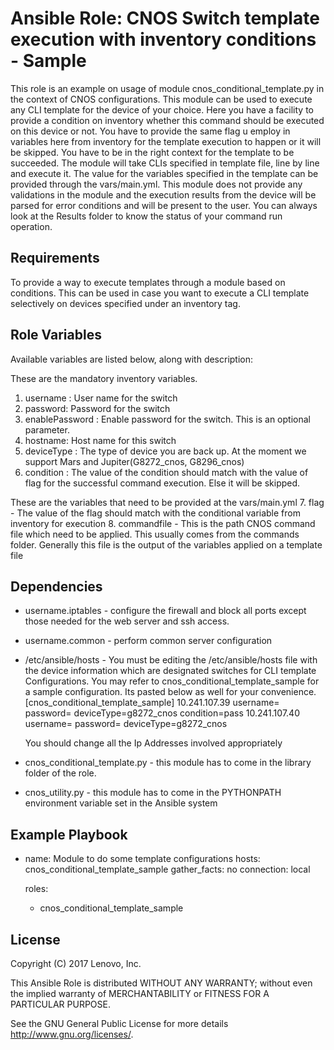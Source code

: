 # Ansible Role: CNOS Switch template execution with inventory conditions - Sample

This role is an example on usage of module cnos_conditional_template.py in the context of CNOS configurations. This module can be used to execute any CLI template for the device of your choice. Here you have a facility to provide a condition on inventory whether this command should be executed on this device or not. You have to provide the same flag u employ in variables here from inventory for the template execution to happen or it will be skipped. You have to be in the right context for the template to be succeeded. The module will take CLIs specified in template file, line by line and execute it. The value for the variables specified in the template can be provided through the vars/main.yml. This module does not provide any validations in the module and the execution  results from the device will be parsed for error conditions and will be present to the user. You can always look at the Results folder to know the status of your command run operation.

## Requirements

To provide a way to execute templates through a module based on conditions. This can be used in case you want to execute a CLI template selectively on devices specified under an inventory tag.

## Role Variables

Available variables are listed below, along with description:

These are the mandatory inventory variables. 
1. username : User name for the switch
2. password: Password for the switch
3. enablePassword : Enable password for the switch. This is an optional parameter.
4. hostname: Host name for this switch
5. deviceType : The type of device you are back up. At the moment we support Mars and Jupiter(G8272_cnos, G8296_cnos)
6. condition : The value of the condition should match with the value of flag for the successful command execution.
   Else it will be skipped.

These are the variables that need to be provided at the vars/main.yml
7. flag - The value of the flag should match with the conditional variable from inventory for execution 
8. commandfile - This is the path CNOS command file which need to be applied. This usually comes from the commands
             folder. Generally this file is the output of the variables applied on a template file


## Dependencies

- username.iptables - configure the firewall and block all ports except those needed for the web server and ssh access.
- username.common - perform common server configuration
- /etc/ansible/hosts - You must be editing the /etc/ansible/hosts file with the device information which are designated switches for CLI template Configurations. You may refer to cnos_conditional_template_sample for a sample configuration. Its pasted below  as well for your convenience.
  [cnos_conditional_template_sample]
  10.241.107.39   username=<username> password=<password> deviceType=g8272_cnos condition=pass
  10.241.107.40   username=<username> password=<password> deviceType=g8272_cnos 
    
  You should change all the Ip Addresses involved appropriately
  
 - cnos_conditional_template.py - this module has to come in the library folder of the role.
 - cnos_utility.py - this module has to come in the PYTHONPATH environment variable set in the Ansible system 


## Example Playbook

 - name: Module to  do some template configurations
   hosts: cnos_conditional_template_sample
   gather_facts: no
   connection: local

   roles:
    - cnos_conditional_template_sample

## License

Copyright (C) 2017 Lenovo, Inc.

This Ansible Role is distributed WITHOUT ANY WARRANTY; without even the implied 
warranty of MERCHANTABILITY or FITNESS FOR A PARTICULAR PURPOSE.  

See the GNU General Public License for more details <http://www.gnu.org/licenses/>.
